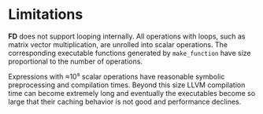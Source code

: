# Limitations

**FD** does not support looping internally. All operations with loops, such as matrix vector multiplication, are unrolled into scalar operations. The corresponding executable functions generated by `make_function` have size proportional to the number of operations. 

Expressions with ≈10⁵ scalar operations have reasonable symbolic preprocessing and compilation times.  Beyond this size LLVM compilation time can become extremely long and eventually the executables become so large that their caching behavior is not good and performance declines.